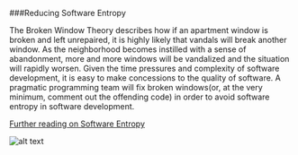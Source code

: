 
###Reducing Software Entropy

The Broken Window Theory describes how if an apartment window is broken and left unrepaired, it is highly likely that vandals will break another window. As the neighborhood becomes instilled with a sense of abandonment, more and more windows will be vandalized and the situation will rapidly worsen. Given the time pressures and complexity of software development, it is easy to make concessions to the quality of software. A pragmatic programming team will fix broken windows(or, at the very minimum, comment out the offending code) in order to avoid software entropy in software development.


[Further reading on Software Entropy](https://pragprog.com/the-pragmatic-programmer/extracts/software-entropy)

![alt text](http://graphics8.nytimes.com/images/2011/02/24/nyregion/WINDOWS/WINDOWS-blog480.jpg "Logo Title Text 1")
